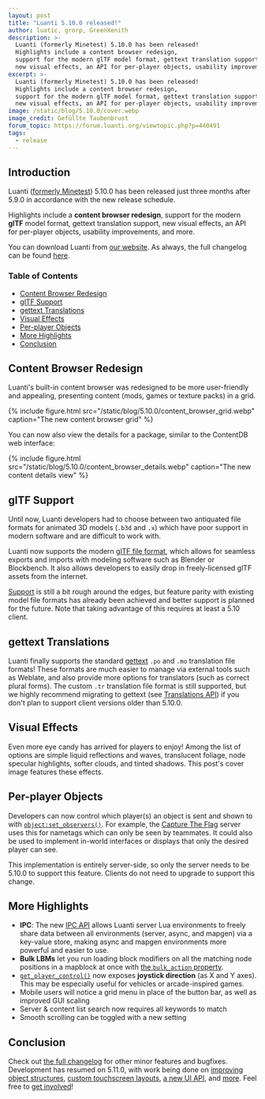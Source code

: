 ```yaml
---
layout: post
title: "Luanti 5.10.0 released!"
author: luatic, grorp, GreenXenith
description: >-
  Luanti (formerly Minetest) 5.10.0 has been released!
  Highlights include a content browser redesign,
  support for the modern glTF model format, gettext translation support,
  new visual effects, an API for per-player objects, usability improvements, and more.
excerpt: >-
  Luanti (formerly Minetest) 5.10.0 has been released!
  Highlights include a content browser redesign,
  support for the modern glTF model format, gettext translation support,
  new visual effects, an API for per-player objects, usability improvements, and more.
image: /static/blog/5.10.0/cover.webp
image_credit: Gefüllte Taubenbrust
forum_topic: https://forum.luanti.org/viewtopic.php?p=440491
tags:
  - release
---
```


<h2 class="sr-only">Introduction</h2>

Luanti ([formerly Minetest](https://blog.minetest.net/2024/10/13/Introducing-Our-New-Name/)) 5.10.0 has been released
just three months after 5.9.0 in accordance with the new release schedule.

Highlights include a **content browser redesign**, support for the modern **glTF** model format, gettext translation
support, new visual effects, an API for per-player objects, usability improvements, and more.

You can download Luanti from [our website](https://www.luanti.org/downloads/). As always, the full changelog can be
found [here](https://dev.minetest.net/Changelog#5.9.1_.E2.86.92_5.10.0).

### Table of Contents

- [Content Browser Redesign](#content-browser-redesign)
- [glTF Support](#gltf-support)
- [gettext Translations](#gettext-translations)
- [Visual Effects](#visual-effects)
- [Per-player Objects](#per-player-objects)
- [More Highlights](#more-highlights)
- [Conclusion](#conclusion)

## Content Browser Redesign

Luanti's built-in content browser was redesigned to be more user-friendly and appealing, presenting content (mods, games
or texture packs) in a grid.

{% include figure.html src="/static/blog/5.10.0/content_browser_grid.webp" caption="The new content browser grid" %}

You can now also view the details for a package, similar to the ContentDB web interface:

{% include figure.html src="/static/blog/5.10.0/content_browser_details.webp" caption="The new content details view" %}

## glTF Support

Until now, Luanti developers had to choose between two antiquated file formats for animated 3D models (`.b3d` and `.x`)
which have poor support in modern software and are difficult to work with.

Luanti now supports the modern [glTF file format](https://www.khronos.org/glTF/), which allows for seamless exports and
imports with modeling software such as Blender or Blockbench. It also allows developers to easily drop in freely-licensed
glTF assets from the internet.

[Support](https://github.com/minetest/minetest/blob/5.10.0/doc/lua_api.md#gltf) is still a bit rough around the edges,
but feature parity with existing model file formats has already been achieved and better support is planned for the
future. Note that taking advantage of this requires at least a 5.10 client.

## gettext Translations

Luanti finally supports the standard [gettext](https://www.gnu.org/software/gettext/) `.po` and `.mo` translation file
formats! These formats are much easier to manage via external tools such as Weblate, and also provide more options for
translators (such as correct plural forms). The custom `.tr` translation file format is still supported, but we highly
recommend migrating to gettext (see [Translations API](https://github.com/minetest/minetest/blob/5.10.0/doc/lua_api.md#translations))
if you don't plan to support client versions older than 5.10.0.

## Visual Effects

Even more eye candy has arrived for players to enjoy! Among the list of options are simple liquid reflections and waves,
translucent foliage, node specular highlights, softer clouds, and tinted shadows. This post's cover image features these
effects.

## Per-player Objects

Developers can now control which player(s) an object is sent and shown to with
[`object:set_observers()`](https://github.com/minetest/minetest/blob/5.10.0/doc/lua_api.md#methods-10). For example, the
[Capture The Flag](https://content.luanti.org/packages/rubenwardy/capturetheflag/) server uses this for nametags which
can only be seen by teammates. It could also be used to implement in-world interfaces or displays that only the desired
player can see.

This implementation is entirely server-side, so only the server needs to be 5.10.0 to support this feature. Clients do
not need to upgrade to support this change.

## More Highlights

* **IPC**: The new [IPC API](https://github.com/minetest/minetest/blob/5.10.0/doc/lua_api.md#ipc) allows Luanti server Lua
  environments to freely share data between all environments (server, async, and mapgen) via a key-value store, making async and mapgen
  environments more powerful and easier to use.
* **Bulk LBMs** let you run loading block modifiers on all the matching node positions in a mapblock at once with [the `bulk_action`
  property](https://github.com/minetest/minetest/blob/5.10.0/doc/lua_api.md#lbm-loadingblockmodifier-definition).
* [`get_player_control()`](https://github.com/minetest/minetest/blob/5.10.0/doc/lua_api.md#player-only-no-op-for-other-objects)
  now exposes **joystick direction** (as X and Y axes). This may be especially useful for vehicles or arcade-inspired
  games.
* Mobile users will notice a grid menu in place of the button bar, as well as improved GUI scaling
* Server & content list search now requires all keywords to match
* Smooth scrolling can be toggled with a new setting

## Conclusion

Check out [the full changelog](https://dev.minetest.net/Changelog#5.9.1_.E2.86.92_5.10.0) for other minor features and
bugfixes. Development has resumed on 5.11.0, with work being done on [improving object
structures](https://github.com/minetest/minetest/issues/14613), [custom touchscreen layouts](https://github.com/minetest/minetest/pull/14933),
[a new UI API](https://github.com/minetest/minetest/pull/14263), and [more](https://github.com/minetest/minetest/milestone/25).
Feel free to [get involved](https://www.luanti.org/get-involved/)!

